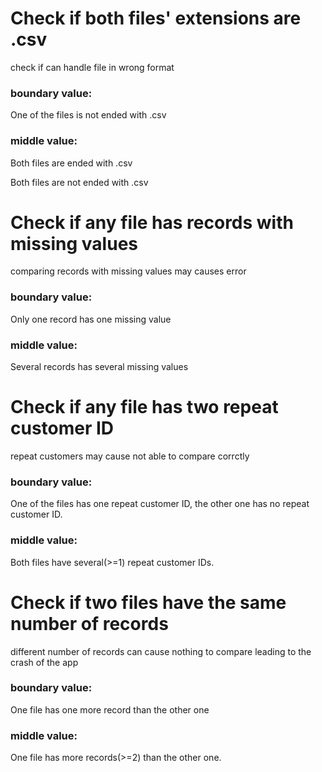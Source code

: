 # Check if both files' extensions are .csv
check if can handle file in wrong format

### boundary value:

One of the files is not ended with .csv

### middle value:

Both files are ended with .csv

Both files are not ended with .csv








# Check if any file has records with missing values
comparing records with missing values may causes error

### boundary value:

Only one record has one missing value

### middle value:

Several records has several missing values







# Check if any file has two repeat customer ID
repeat customers may cause not able to compare corrctly

### boundary value:

One of the files has one repeat customer ID, the other one has no repeat customer ID.

### middle value:

Both files have several(>=1)  repeat customer IDs.







# Check if two files have the same number of records
different number of records can cause nothing to compare leading to the crash of the app
### boundary value:

One file has one more record than the other one

### middle value:

One file has more records(>=2) than the other one.
